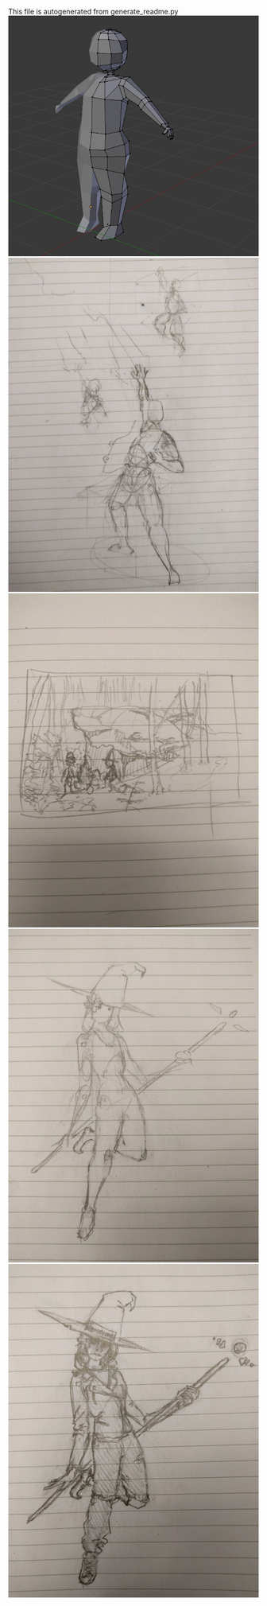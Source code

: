 This file is autogenerated from generate_readme.py
![](2018-09-19.png)
![](2018-09-20.jpg)
![](2018-09-24.jpg)
![](2018-10-03.png)
![](2018-10-04.png)

